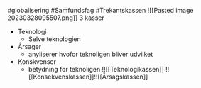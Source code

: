 #globalisering #Samfundsfag #Trekantskassen 
![[Pasted image 20230328095507.png]]
3 kasser
* Teknologi
	* Selve teknologien
* Årsager
	* anyliserer hvofor teknoligen bliver udvilket
* Konskvenser
	* betydning for teknoligen
!![[Teknologikassen]]
!![[Konsekvenskassen]]!![[Årsagskassen]]

